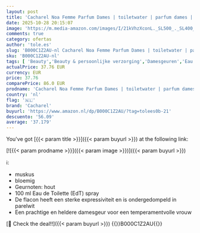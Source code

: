 ```yaml
---
layout: post
title: 'Cacharel Noa Femme Parfum Dames | toiletwater | parfum dames | Damesgeuren | Noa Prafum | damesparfum | bloemige geur'
date: 2025-10-28 20:15:07
image: 'https://m.media-amazon.com/images/I/21kVhzXconL._SL500_._SL400_.jpg'
comments: true
category: ofertas
author: 'tole.es'
slug: 'B000C1Z2AU-nl Cacharel Noa Femme Parfum Dames | toiletwater | parfum...'
sku: 'B000C1Z2AU-nl'
tags: [ 'Beauty','Beauty & persoonlijke verzorging','Damesgeuren','Eau de parfum dames','Geuren','cacharel','🇳🇱', ]
actualPrice: 37.76 EUR
currency: EUR
price: 37.76
comparePrice: 86.0 EUR
prodname: 'Cacharel Noa Femme Parfum Dames | toiletwater | parfum dames | Damesgeuren | Noa Prafum | damesparfum | bloemige geur'
country: 'nl'
flag: '🇳🇱'
brand: 'Cacharel'
buyurl: 'https://www.amazon.nl/dp/B000C1Z2AU/?tag=tolees0b-21'
descuento: '56.09'
average: '37.179'
---
```


You've got [{{< param title >}}]({{< param buyurl >}}) at the following link:

[![{{< param prodname >}}]({{< param image >}})]({{< param buyurl >}})

ℹ️:

- muskus
- bloemig
- Geurnoten: hout
- 100 ml Eau de Toilette (EdT) spray
- De flacon heeft een sterke expressiviteit en is ondergedompeld in parelwit
- Een prachtige en heldere damesgeur voor een temperamentvolle vrouw

[🛒 Check the deal!!]({{< param buyurl >}})
{{<world>}}B000C1Z2AU{{</world>}}
